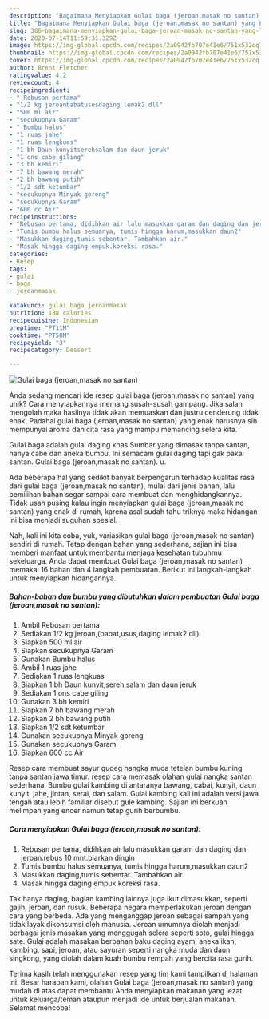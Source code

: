 ```yaml
---
description: "Bagaimana Menyiapkan Gulai baga (jeroan,masak no santan) yang Lezat"
title: "Bagaimana Menyiapkan Gulai baga (jeroan,masak no santan) yang Lezat"
slug: 386-bagaimana-menyiapkan-gulai-baga-jeroan-masak-no-santan-yang-lezat
date: 2020-07-14T11:59:31.329Z
image: https://img-global.cpcdn.com/recipes/2a0942fb707e41e6/751x532cq70/gulai-baga-jeroanmasak-no-santan-foto-resep-utama.jpg
thumbnail: https://img-global.cpcdn.com/recipes/2a0942fb707e41e6/751x532cq70/gulai-baga-jeroanmasak-no-santan-foto-resep-utama.jpg
cover: https://img-global.cpcdn.com/recipes/2a0942fb707e41e6/751x532cq70/gulai-baga-jeroanmasak-no-santan-foto-resep-utama.jpg
author: Brent Fletcher
ratingvalue: 4.2
reviewcount: 4
recipeingredient:
- " Rebusan pertama"
- "1/2 kg jeroanbabatususdaging lemak2 dll"
- "500 ml air"
- "secukupnya Garam"
- " Bumbu halus"
- "1 ruas jahe"
- "1 ruas lengkuas"
- "1 bh Daun kunyitserehsalam dan daun jeruk"
- "1 ons cabe giling"
- "3 bh kemiri"
- "7 bh bawang merah"
- "2 bh bawang putih"
- "1/2 sdt ketumbar"
- "secukupnya Minyak goreng"
- "secukupnya Garam"
- "600 cc Air"
recipeinstructions:
- "Rebusan pertama, didihkan air lalu masukkan garam dan daging dan jeroan.rebus 10 mnt.biarkan dingin"
- "Tumis bumbu halus semuanya, tumis hingga harum,masukkan daun2"
- "Masukkan daging,tumis sebentar. Tambahkan air."
- "Masak hingga daging empuk.koreksi rasa."
categories:
- Resep
tags:
- gulai
- baga
- jeroanmasak

katakunci: gulai baga jeroanmasak 
nutrition: 188 calories
recipecuisine: Indonesian
preptime: "PT11M"
cooktime: "PT58M"
recipeyield: "3"
recipecategory: Dessert

---
```



![Gulai baga (jeroan,masak no santan)](https://img-global.cpcdn.com/recipes/2a0942fb707e41e6/751x532cq70/gulai-baga-jeroanmasak-no-santan-foto-resep-utama.jpg)

Anda sedang mencari ide resep gulai baga (jeroan,masak no santan) yang unik? Cara menyiapkannya memang susah-susah gampang. Jika salah mengolah maka hasilnya tidak akan memuaskan dan justru cenderung tidak enak. Padahal gulai baga (jeroan,masak no santan) yang enak harusnya sih mempunyai aroma dan cita rasa yang mampu memancing selera kita.

Gulai baga adalah gulai daging khas Sumbar yang dimasak tanpa santan, hanya cabe dan aneka bumbu. Ini semacam gulai daging tapi gak pakai santan. Gulai baga (jeroan,masak no santan). u.

Ada beberapa hal yang sedikit banyak berpengaruh terhadap kualitas rasa dari gulai baga (jeroan,masak no santan), mulai dari jenis bahan, lalu pemilihan bahan segar sampai cara membuat dan menghidangkannya. Tidak usah pusing kalau ingin menyiapkan gulai baga (jeroan,masak no santan) yang enak di rumah, karena asal sudah tahu triknya maka hidangan ini bisa menjadi suguhan spesial.


Nah, kali ini kita coba, yuk, variasikan gulai baga (jeroan,masak no santan) sendiri di rumah. Tetap dengan bahan yang sederhana, sajian ini bisa memberi manfaat untuk membantu menjaga kesehatan tubuhmu sekeluarga. Anda dapat membuat Gulai baga (jeroan,masak no santan) memakai 16 bahan dan 4 langkah pembuatan. Berikut ini langkah-langkah untuk menyiapkan hidangannya.

<!--inarticleads1-->

##### Bahan-bahan dan bumbu yang dibutuhkan dalam pembuatan Gulai baga (jeroan,masak no santan):

1. Ambil  Rebusan pertama
1. Sediakan 1/2 kg jeroan,(babat,usus,daging lemak2 dll)
1. Siapkan 500 ml air
1. Siapkan secukupnya Garam
1. Gunakan  Bumbu halus
1. Ambil 1 ruas jahe
1. Sediakan 1 ruas lengkuas
1. Siapkan 1 bh Daun kunyit,sereh,salam dan daun jeruk
1. Sediakan 1 ons cabe giling
1. Gunakan 3 bh kemiri
1. Siapkan 7 bh bawang merah
1. Siapkan 2 bh bawang putih
1. Siapkan 1/2 sdt ketumbar
1. Gunakan secukupnya Minyak goreng
1. Gunakan secukupnya Garam
1. Siapkan 600 cc Air


Resep cara membuat sayur gudeg nangka muda tetelan bumbu kuning tanpa santan jawa timur. resep cara memasak olahan gulai nangka santan sederhana. Bumbu gulai kambing di antaranya bawang, cabai, kunyit, daun kunyit, jahe, jintan, serai, dan salam. Gulai kambing kali ini adalah versi jawa tengah atau lebih familiar disebut gule kambing. Sajian ini berkuah melimpah yang encer namun tetap gurih berbumbu. 

<!--inarticleads2-->

##### Cara menyiapkan Gulai baga (jeroan,masak no santan):

1. Rebusan pertama, didihkan air lalu masukkan garam dan daging dan jeroan.rebus 10 mnt.biarkan dingin
1. Tumis bumbu halus semuanya, tumis hingga harum,masukkan daun2
1. Masukkan daging,tumis sebentar. Tambahkan air.
1. Masak hingga daging empuk.koreksi rasa.


Tak hanya daging, bagian kambing lainnya juga ikut dimasukkan, seperti gajih, jeroan, dan rusuk. Beberapa negara memperlakukan jeroan dengan cara yang berbeda. Ada yang menganggap jeroan sebagai sampah yang tidak layak dikonsumsi oleh manusia. Jeroan umumnya diolah menjadi berbagai jenis masakan yang menggugah selera seperti soto, gulai hingga sate. Gulai adalah masakan berbahan baku daging ayam, aneka ikan, kambing, sapi, jeroan, atau sayuran seperti nangka muda dan daun singkong, yang diolah dalam kuah bumbu rempah yang bercita rasa gurih. 

Terima kasih telah menggunakan resep yang tim kami tampilkan di halaman ini. Besar harapan kami, olahan Gulai baga (jeroan,masak no santan) yang mudah di atas dapat membantu Anda menyiapkan makanan yang lezat untuk keluarga/teman ataupun menjadi ide untuk berjualan makanan. Selamat mencoba!
